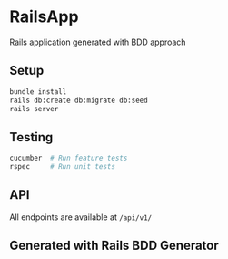 # RailsApp

Rails application generated with BDD approach

## Setup

```bash
bundle install
rails db:create db:migrate db:seed
rails server
```

## Testing

```bash
cucumber  # Run feature tests
rspec     # Run unit tests
```

## API

All endpoints are available at `/api/v1/`

## Generated with Rails BDD Generator
